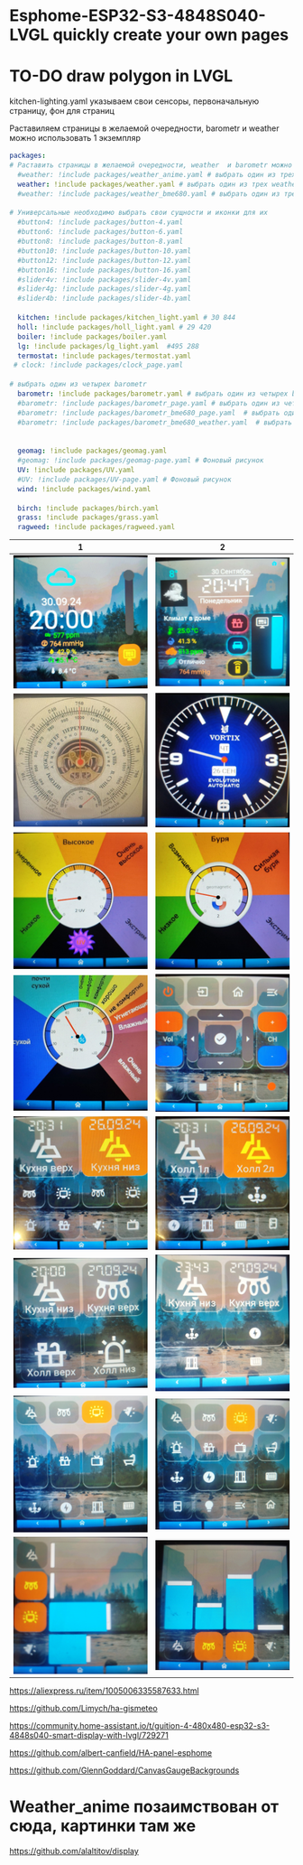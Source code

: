 # Esphome-ESP32-S3-4848S040-LVGL  quickly create your own pages

# TO-DO draw polygon in LVGL

kitchen-lighting.yaml указываем свои сенсоры, первоначальную страницу, фон для страниц 




Раставиляем страницы в желаемой очередности, barometr и  weather можно использовать 1 экземпляр
```yaml
packages:
# Раставить страницы в желаемой очередности, weather  и barometr можно использовать 1 вариант
  #weather: !include packages/weather_anime.yaml # выбрать один из трех weather #jpg:3 689 528 байт без 2 603 377 байт
  weather: !include packages/weather.yaml # выбрать один из трех weather
  #weather: !include packages/weather_bme680.yaml # выбрать один из трех обязателен barometr_bme680_weather.yaml

# Универсальные необходимо выбрать свои сущности и иконки для их
  #button4: !include packages/button-4.yaml
  #button6: !include packages/button-6.yaml
  #button8: !include packages/button-8.yaml
  #button10: !include packages/button-10.yaml
  #button12: !include packages/button-12.yaml
  #button16: !include packages/button-16.yaml
  #slider4v: !include packages/slider-4v.yaml
  #slider4g: !include packages/slider-4g.yaml
  #slider4b: !include packages/slider-4b.yaml

  kitchen: !include packages/kitchen_light.yaml # 30 844
  holl: !include packages/holl_light.yaml # 29 420
  boiler: !include packages/boiler.yaml
  lg: !include packages/lg_light.yaml  #495 288
  termostat: !include packages/termostat.yaml
 # clock: !include packages/clock_page.yaml

# выбрать один из четырех barometr
  barometr: !include packages/barometr.yaml # выбрать один из четырех barometr
  #barometr: !include packages/barometr_page.yaml # выбрать один из четырех barometr
  #barometr: !include packages/barometr_bme680_page.yaml  # выбрать один из четырех barometr
  #barometr: !include packages/barometr_bme680_weather.yaml  # выбрать один из четырех barometr  
 

  geomag: !include packages/geomag.yaml
  #geomag: !include packages/geomag-page.yaml # Фоновый рисунок
  UV: !include packages/UV.yaml
  #UV: !include packages/UV-page.yaml # Фоновый рисунок
  wind: !include packages/wind.yaml 

  birch: !include packages/birch.yaml
  grass: !include packages/grass.yaml
  ragweed: !include packages/ragweed.yaml

```

|  1                                                         | 2                                                         | 
|------------------------------------------------------------|-----------------------------------------------------------|
|  ![1](https://github.com/ananyevgv/Esphome-ESP32-S3-4848S040-LVGL/blob/main/img/weather.jpg) | ![2](https://github.com/ananyevgv/Esphome-ESP32-S3-4848S040-LVGL/blob/main/img/weather_anime.jpg) | 
|  ![1](https://github.com/ananyevgv/Esphome-ESP32-S3-4848S040-LVGL/blob/main/img/bar.jpg) | ![2](https://github.com/ananyevgv/Esphome-ESP32-S3-4848S040-LVGL/blob/main/img/clock.jpg) | 
|  ![1](https://github.com/ananyevgv/Esphome-ESP32-S3-4848S040-LVGL/blob/main/img/uv.jpg) | ![2](https://github.com/ananyevgv/Esphome-ESP32-S3-4848S040-LVGL/blob/main/img/geo.jpg) | 
|  ![1](https://github.com/ananyevgv/Esphome-ESP32-S3-4848S040-LVGL/blob/main/img/humm.jpg) | ![2](https://github.com/ananyevgv/Esphome-ESP32-S3-4848S040-LVGL/blob/main/img/lg.jpg) | 
|  ![1](https://github.com/ananyevgv/Esphome-ESP32-S3-4848S040-LVGL/blob/main/img/kith.jpg) | ![2](https://github.com/ananyevgv/Esphome-ESP32-S3-4848S040-LVGL/blob/main/img/holl.jpg) | 
|  ![1](https://github.com/ananyevgv/Esphome-ESP32-S3-4848S040-LVGL/blob/main/img/but4.jpg) | ![2](https://github.com/ananyevgv/Esphome-ESP32-S3-4848S040-LVGL/blob/main/img/but6.jpg) | 
|  ![1](https://github.com/ananyevgv/Esphome-ESP32-S3-4848S040-LVGL/blob/main/img/but12.jpg) | ![2](https://github.com/ananyevgv/Esphome-ESP32-S3-4848S040-LVGL/blob/main/img/but16.jpg) | 
|  ![1](https://github.com/ananyevgv/Esphome-ESP32-S3-4848S040-LVGL/blob/main/img/sl-4g.jpg) | ![2](https://github.com/ananyevgv/Esphome-ESP32-S3-4848S040-LVGL/blob/main/img/sl-4v.jpg) | 

https://aliexpress.ru/item/1005006335587633.html

https://github.com/Limych/ha-gismeteo

https://community.home-assistant.io/t/guition-4-480x480-esp32-s3-4848s040-smart-display-with-lvgl/729271

https://github.com/albert-canfield/HA-panel-esphome

https://github.com/GlennGoddard/CanvasGaugeBackgrounds

# Weather_anime позаимствован от сюда, картинки там же
https://github.com/alaltitov/display
